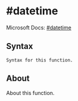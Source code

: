 ---
---

# #datetime

Microsoft Docs: [#datetime](https://docs.microsoft.com/en-us/powerquery-m/#datetime)

## Syntax

```
Syntax for this function.
```

## About

About this function.

